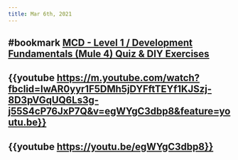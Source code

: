 ```yaml
---
title: Mar 6th, 2021
---
```


## #bookmark [MCD - Level 1 / Development Fundamentals (Mule 4) Quiz & DIY Exercises](https://training.mulesoft.com/course/development-fundamentals-mule4/quiz-diy)
## {{youtube https://m.youtube.com/watch?fbclid=IwAR0yyr1F5DMh5jDYFftTEYf1KJSzj-8D3pVGqUQ6Ls3g-j55S4cP76JxP7Q&v=egWYgC3dbp8&feature=youtu.be}}
## {{youtube https://youtu.be/egWYgC3dbp8}}
